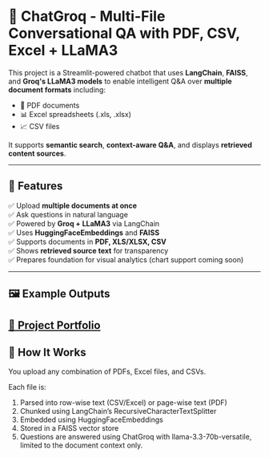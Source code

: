 # 📄 ChatGroq - Multi-File Conversational QA with PDF, CSV, Excel + LLaMA3

This project is a Streamlit-powered chatbot that uses **LangChain**, **FAISS**, and **Groq's LLaMA3 models** to enable intelligent Q&A over **multiple document formats** including:

- 📄 PDF documents  
- 📊 Excel spreadsheets (.xls, .xlsx)  
- 📈 CSV files  

It supports **semantic search**, **context-aware Q&A**, and displays **retrieved content sources**.

---

## 🧠 Features

✅ Upload **multiple documents at once**  
✅ Ask questions in natural language  
✅ Powered by **Groq + LLaMA3** via LangChain  
✅ Uses **HuggingFaceEmbeddings** and **FAISS**  
✅ Supports documents in **PDF, XLS/XLSX, CSV**  
✅ Shows **retrieved source text** for transparency  
✅ Prepares foundation for visual analytics (chart support coming soon)

---
## 🖼️ Example Outputs
[📁 Project Portfolio](https://thathsarani-sandarekha.github.io/thathsarani_zone/)
---

## 🧠 How It Works
You upload any combination of PDFs, Excel files, and CSVs.

Each file is:

1. Parsed into row-wise text (CSV/Excel) or page-wise text (PDF)
2. Chunked using LangChain’s RecursiveCharacterTextSplitter
3. Embedded using HuggingFaceEmbeddings
4. Stored in a FAISS vector store
5. Questions are answered using ChatGroq with llama-3.3-70b-versatile, limited to the document context only.

